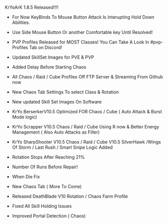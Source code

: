 KrYoArK 1.8.5 Released!!!!

+ For Now KeyBinds To Mouse Button Attack Is Interupting Hold Down Abilities. 

- Use Side Mouse Button Or another Comfortable key Until Resolved!

+ PVP Profiles Released for MOST Classes! You Can Take A Look In #pvp-Profiles Tab on Discord!

+ Updated SkillSet Images for PVE & PVP

+ Added Delay Before Starting Chaos

+ All Chaos / Raid / Cube Profiles Off FTP Server & Streaming From Github now

+ New Chaos Tab Settings To select Class & Rotation

+ New updated Skill Set Images On Software

+ KrYo BerserkerV10.5 Optimized FOR Chaos / Cube 
 ( Auto Attack & Burst Mode logic)

+ KrYo Scrapper V10.5 Chaos / Raid / Cube  Using R now & Better Energy Management  ( Also Auto Attacks as Filler)

+ KrYo SharpShooter V10.5 Chaos / Raid / Cube V10.5  SilverHawk /Wings Of Storm / Last Rush / Smart Snipe Logic Added

+ Rotation Stops After Reaching 21%

+ Number Of Runs Before Repair!

+ When Die Fix

+ New Chaos Tab ( More To Come)

+ Released DeathBlade V10 Rotation / Chaos Farm Profile

+ Fixed All Skill Holding Issues

+ Improved Portal Detection ( Chaos)